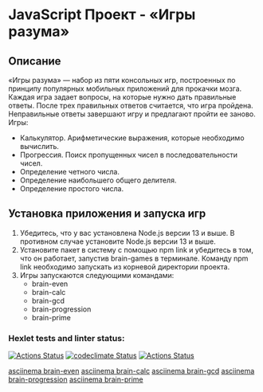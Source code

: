 # JavaScript Проект - «Игры разума»
## Описание
«Игры разума» — набор из пяти консольных игр, построенных по принципу популярных мобильных приложений для прокачки мозга. Каждая игра задает вопросы, на которые нужно дать правильные ответы. После трех правильных ответов считается, что игра пройдена. Неправильные ответы завершают игру и предлагают пройти ее заново. Игры:

* Калькулятор. Арифметические выражения, которые необходимо вычислить.
* Прогрессия. Поиск пропущенных чисел в последовательности чисел.
* Определение четного числа.
* Определение наибольшего общего делителя.
* Определение простого числа.
## Установка приложения и запуска игр
1. Убедитесь, что у вас установлена Node.js версии 13 и выше. В противном случае установите Node.js версии 13 и выше.
2. Установите пакет в систему с помощью npm link и убедитесь в том, что он работает, запустив brain-games в терминале. Команду npm link необходимо запускать из корневой директории проекта.
3. Игры запускаются следующими командами:
    * brain-even
    * brain-calc
    * brain-gcd
    * brain-progression
    * brain-prime
### Hexlet tests and linter status:
[![Actions Status](https://github.com/mkolotovich/frontend-project-lvl1/workflows/hexlet-check/badge.svg)](https://github.com/mkolotovich/frontend-project-lvl1/actions)
[![codeclimate Status](https://api.codeclimate.com/v1/badges/11000177eef0aeeed376/maintainability)](https://codeclimate.com/github/mkolotovich/frontend-project-lvl1/maintainability)
[![Actions Status](https://github.com/mkolotovich/frontend-project-lvl1/workflows/ESLint-check/badge.svg)](https://github.com/mkolotovich/frontend-project-lvl1/actions)

[asciinema brain-even](https://asciinema.org/a/jybVoxOzdwFMsUrmznMZ4CvGh)
[asciinema brain-calc](https://asciinema.org/a/rBUfAOgWzTegNUlEmauVIbtIs)
[asciinema brain-gcd](https://asciinema.org/a/1NZbgVdA2AkIl0R83hE2IFu6N)
[asciinema brain-progression](https://asciinema.org/a/eDQG2UKljMthApHYsQHRBWW1a)
[asciinema brain-prime](https://asciinema.org/a/EpElc2iQlwXfBdSt4mGnFrH3A)